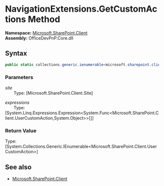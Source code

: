 # NavigationExtensions.GetCustomActions Method  
**Namespace:** [Microsoft.SharePoint.Client](Microsoft.SharePoint.Client.md)  
**Assembly:** OfficeDevPnP.Core.dll  
## Syntax
```C#
public static collections.generic.ienumerable<microsoft.sharepoint.client.usercustomaction> GetCustomActions(Site site,Expression<Func<UserCustomAction, Object>>[] expressions)
```
### Parameters
*site*  
&emsp;&emsp;Type: [Microsoft.SharePoint.Client.Site] 
&emsp;&emsp;  
  
*expressions*  
&emsp;&emsp;Type: [System.Linq.Expressions.Expression<System.Func<Microsoft.SharePoint.Client.UserCustomAction,System.Object>>[]] 
&emsp;&emsp;  
  
### Return Value
Type: [System.Collections.Generic.IEnumerable<Microsoft.SharePoint.Client.UserCustomAction>]  

## See also
- [Microsoft.SharePoint.Client](Microsoft.SharePoint.Client.md)
